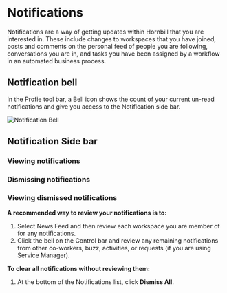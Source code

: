# Notifications
Notifications are a way of getting updates within Hornbill that you are interested in. These include changes to workspaces that you have joined, posts and comments on the personal feed of people you are following, conversations you are in, and tasks you have been assigned by a workflow in an automated business process. 

## Notification bell
In the Profie tool bar, a Bell icon shows the count of your current un-read notifications and give you access to the Notification side bar.

![Notification Bell](/_books/esp-user-guide/images/profile-toolbar.png)

## Notification Side bar

### Viewing notifications

### Dismissing notifications

### Viewing dismissed notifications

**A recommended way to review your notifications is to:**
1. Select News Feed and then review each workspace you are member of for any notifications.
1. Click the bell on the Control bar and review any remaining notifications from other co-workers, buzz, activities, or requests (if you are using Service Manager).

**To clear all notifications without reviewing them:**
1. At the bottom of the Notifications list, click **Dismiss All**.